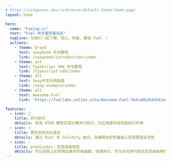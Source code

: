 ```yaml
---
# https://vitepress.dev/reference/default-theme-home-page
layout: home

hero:
  name: "Fuelup.cc"
  text: "Fuel 中文爱好者社区"
  tagline: 与我们一起了解、加入、热爱、建设 Fuel ！
  actions:
    - theme: brand
      text: swaybook 中文教程
      link: /swaybook/introduction/index
    - theme: alt
      text: TypeScript SDK 中文教程
      link: /typescript-sdk/index
    - theme: alt
      text: Sway中文示例指南
      link: /sway-example/index
    - theme: alt
      text: Awesome-Fuel
      link: "https://fuellabs.notion.site/Awesome-Fuel-7b4ca6b262d3414a9968f275cba43fc9"

features:
  - icon: 🎉
    title: 并行执行
    details: 采用 UTXO 模型实现计算并行执行，为应用提供高性能执行环境
  - icon: 🔥
    title: 更安全的合约语言
    details: 通过 Rust 与 Solidity 结合，在编程友好的基础上实现更高安全性
  - icon: ⚡️
    title: predicates：实现高级特性
    details: 可以在链上实现特定条件的纯函数，快速执行，可与合约进行结合实现高级特性
---
```


